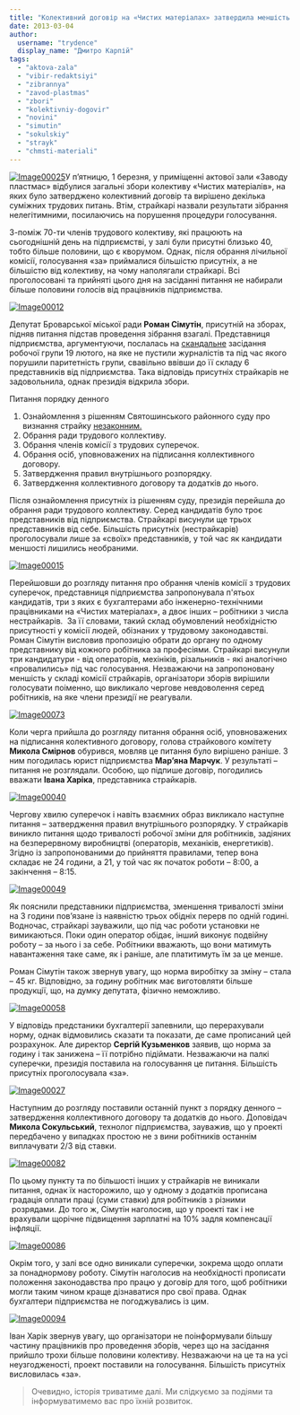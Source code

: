 ```yaml
---
title: "Колективний договір на «Чистих матеріалах» затвердила меншість працівників"
date: 2013-03-04
author: 
  username: "trydence"
  display_name: "Дмитро Карпій"
tags: 
  - "aktova-zala"
  - "vibir-redaktsiyi"
  - "zibrannya"
  - "zavod-plastmas"
  - "zbori"
  - "kolektivniy-dogovir"
  - "novini"
  - "simutin"
  - "sokulskiy"
  - "strayk"
  - "chmsti-materiali"
---
```


[![Image00025](https://mpz.brovary.org/wp-content/uploads/2013/03/Image00025.jpg)](https://mpz.brovary.org/wp-content/uploads/2013/03/Image00025.jpg)У п’ятницю, 1 березня, у приміщенні актової зали «Заводу пластмас» відбулися загальні збори колективу «Чистих матеріалів», на яких було затверджено колективний договір та вирішено декілька суміжних трудових питань. Втім, страйкарі назвали результати зібрання нелегітимними, посилаючись на порушення процедури голосування.

З-поміж 70-ти членів трудового колективу, які працюють на сьогоднішній день на підприємстві, у залі були присутні близько 40, тобто більше половини, що є кворумом. Однак, після обрання лічильної комісії, голосування «за» приймалися більшістю присутніх, а не більшістю від колективу, на чому наполягали страйкарі. Всі проголосовані та прийняті цього дня на засіданні питання не набирали більше половини голосів від працівників підприємства.

[![Image00012](https://mpz.brovary.org/wp-content/uploads/2013/03/Image00012.jpg)](https://mpz.brovary.org/wp-content/uploads/2013/03/Image00012.jpg)

Депутат Броварської міської ради **Роман Сімутін**, присутній на зборах, підняв питання підстав проведення зібрання взагалі. Представниця підприємства, аргументуючи, послалась на [скандальне](https://mpz.brovary.org/administratsiya-chistih-materialiv-nivelyuye-vsi-poperedni-domovlenosti-ta-pereshkodzhaye-roboti-zhurnalistiv/) засідання робочої групи 19 лютого, на яке не пустили журналістів та під час якого порушили паритетність групи, свавільно ввівши до її складу 6 представників від підприємства. Така відповідь присутніх страйкарів не задовольнила, однак президія відкрила збори.

Питання порядку денного

1. Ознайомлення з рішенням Святошинського районного суду про визнання страйку [незаконним.](https://mpz.brovary.org/sud-viznav-strayk-na-chistih-materialah-nezakonnim/)
2. Обрання ради трудового коллективу.
3. Обрання членів комісії з трудових суперечок.
4. Обрання осіб, уповноважених на підписання коллективного договору.
5. Затвердження правил внутрішнього розпорядку.
6. Затвердження коллективного договору та додатків до нього.

Після ознайомлення присутніх із рішенням суду, президія перейшла до обрання ради трудового коллективу. Серед кандидатів було троє представників від підприємства. Страйкарі висунули ще трьох представників від себе. Більшість присутніх (нестрайкарів) проголосували лише за «своїх» представників, у той час як кандидати меншості лишились необраними.

[![Image00015](https://mpz.brovary.org/wp-content/uploads/2013/03/Image00015.jpg)](https://mpz.brovary.org/wp-content/uploads/2013/03/Image00015.jpg)

Перейшовши до розгляду питання про обрання членів комісії з трудових суперечок, представниця підприємства запропонувала п'ятьох кандидатів, три з яких є бухгалтерами або інженерно-технічними працівниками на «Чистих матеріалах», а двоє інших – робітники з числа нестрайкарів.  За її словами, такий склад обумовлений необхідністю присутності у комісії людей, обізнаних у трудовому законодавстві. Роман Сімутін висловив пропозицію обрати до органу по одному представнику від кожного робітника за професіями. Страйкарі висунули три кандидатури - від операторів, мехініків, різальників - які аналогічно «провалились» під час голосування. Незважаючи на запропоновану меншість у складі комісії страйкарів, організатори зборів вирішили голосувати поіменно, що викликало чергове невдоволення серед робітників, на яке члени президії не реагували.

[![Image00073](https://mpz.brovary.org/wp-content/uploads/2013/03/Image00073.jpg)](https://mpz.brovary.org/wp-content/uploads/2013/03/Image00073.jpg)

Коли черга прийшла до розгляду питання обрання осіб, уповноважених на підписання колективного договору, голова страйкового комітету **Микола Смірнов** обурився, мовляв це питання було вирішено раніше. З ним погодилась юрист підприємства **Мар’яна Марчук**. У результаті – питання не розглядали. Особою, що підпише договір, погодились вважати **Івана Харіка**, представника страйкарів.

[![Image00040](https://mpz.brovary.org/wp-content/uploads/2013/03/Image00040.jpg)](https://mpz.brovary.org/wp-content/uploads/2013/03/Image00040.jpg)

Чергову хвилю суперечок і навіть взаємних образ викликало наступне питання – затвердження правил внутрішнього розпорядку. У страйкарів виникло питання щодо тривалості робочої зміни для робітників, задіяних на безперервному виробництві (операторів, механіків, енергетиків). Згідно із запропонованими до прийняття правилами, тепер вона складає не 24 години, а 21, у той час як початок роботи – 8:00, а закінчення – 8:15.

[![Image00049](https://mpz.brovary.org/wp-content/uploads/2013/03/Image00049.jpg)](https://mpz.brovary.org/wp-content/uploads/2013/03/Image00049.jpg)

Як пояснили представники підприємства, зменшення тривалості зміни на 3 години пов’язане із наявністю трьох обідніх перерв по одній годині. Водночас, страйкарі зауважили, що під час роботи установки не вимикаються. Поки один оператор обідає, інший виконує подвійну роботу – за нього і за себе. Робітники вважають, що вони матимуть навантаження таке саме, як і раніше, але платитимуть їм за це менше.

Роман Сімутін також звернув увагу, що норма виробітку за зміну – стала – 45 кг. Відповідно, за годину робітник має виготовляти більше продукції, що, на думку депутата, фізично неможливо.

[![Image00058](https://mpz.brovary.org/wp-content/uploads/2013/03/Image00058.jpg)](https://mpz.brovary.org/wp-content/uploads/2013/03/Image00058.jpg)

У відповідь предстаники бухгалтерії запевнили, що перерахували норму, однак відмовились сказати та показати, де саме прописаний цей розрахунок. Але директор **Сергій Кузьменков** заявив, що норма за годину і так занижена – її потрібно підіймати. Незважаючи на палкі суперечки, президія поставила на голосування це питання. Більшість присутніх проголосувала «за».

[![Image00027](https://mpz.brovary.org/wp-content/uploads/2013/03/Image00027.jpg)](https://mpz.brovary.org/wp-content/uploads/2013/03/Image00027.jpg)

Наступним до розгляду поставили останній пункт з порядку денного – затвердження коллективного договору та додатків до нього. Доповідач **Микола Сокульський**, технолог підприємства, зауважив, що у проекті передбачено у випадках простою не з вини робітників останнім виплачувати 2/3 від ставки.

[![Image00082](https://mpz.brovary.org/wp-content/uploads/2013/03/Image00082.jpg)](https://mpz.brovary.org/wp-content/uploads/2013/03/Image00082.jpg)

По цьому пункту та по більшості інших у страйкарів не виникали питання, однак їх насторожило, що у одному з додатків прописана градація оплати праці (суми ставки) для робітників з різними  розрядами. До того ж, Сімутін наголосив, що у проекті так і не врахували щорічне підвищення зарплатні на 10% задля компенсації інфляції.

[![Image00086](https://mpz.brovary.org/wp-content/uploads/2013/03/Image00086.jpg)](https://mpz.brovary.org/wp-content/uploads/2013/03/Image00086.jpg)

Окрім того, у залі все одно виникали суперечки, зокрема щодо оплати за понаднормову роботу. Сімутін наголосив на необхідності прописати положення законодавства про працю у договір для того, щоб робітники могли таким чином краще дізнаватися про свої права. Однак бухгалтери підприємства не погоджувались із цим.

[![Image00094](https://mpz.brovary.org/wp-content/uploads/2013/03/Image00094.jpg)](https://mpz.brovary.org/wp-content/uploads/2013/03/Image00094.jpg)

Іван Харік звернув увагу, що організатори не поінформували більшу частину працівників про проведення зборів, через що на засідання прийшло трохи більше половини колективу. Незважаючи на це та на усі неузгодженості, проект поставили на голосування. Більшість присутніх висловилась «за».

> Очевидно, історія триватиме далі. Ми слідкуємо за подіями та інформуватимемо вас про їхній розвиток.
